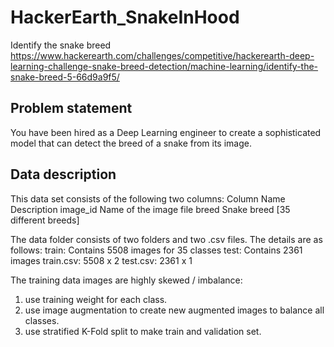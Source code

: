 # HackerEarth_SnakeInHood
Identify the snake breed
https://www.hackerearth.com/challenges/competitive/hackerearth-deep-learning-challenge-snake-breed-detection/machine-learning/identify-the-snake-breed-5-66d9a9f5/

## Problem statement
You have been hired as a Deep Learning engineer to create a sophisticated model that can detect the breed of a snake from its image.

## Data description

This data set consists of the following two columns:
Column Name 	Description
image_id 	Name of the image file
breed 		Snake breed [35 different breeds]

The data folder consists of two folders and two .csv files. The details are as follows:
train: Contains 5508 images for 35 classes 
test: Contains 2361 images
train.csv: 5508 x 2
test.csv: 2361 x 1


The training data images are highly skewed / imbalance:

1) use training weight for each class.
2) use image augmentation to create new augmented images to balance all classes.
3) use stratified K-Fold split to make train and validation set.



